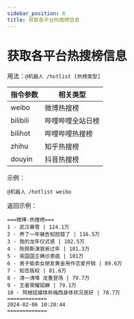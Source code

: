 ```yaml
---
sidebar_position: 6
title: 获取各平台热搜榜信息
---
```


# 获取各平台热搜榜信息

用法：`@机器人 /hotlist [热榜类型]`

|指令参数|相关类型|
| ------------ | ------------ |
| weibo |微博热搜榜|
| bilibili |哔哩哔哩全站日榜|
| bilihot |哔哩哔哩热搜榜|
| zhihu |知乎热搜榜|
| douyin |抖音热搜榜|

示例：

```
@机器人 /hotlist weibo
```

返回示例：

```
===微博-热搜榜===
1 - 武汉暴雪 | 124.1万
2 - 养了一年被告知抱错了 | 116.5万
3 - 我的龙年仪式感 | 102.5万
4 - 陈佩斯演我爸过年 | 101.3万
5 - 英国国王确诊患癌 | 101万
6 - 男子偷卖女朋友黄金用作恋爱开销 | 89.6万
7 - 知否版权 | 81.6万
8 - 清一清嗓 龙重登场 | 79.7万
9 - 王者荣耀貂蝉 | 79.1万
10 - 阿根廷媒体称梅西身体状况良好 | 78.7万
=============
2024-02-06 10:20:44
=============
```